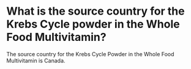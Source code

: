 # What is the source country for the Krebs Cycle powder in the Whole Food Multivitamin?

The source country for the Krebs Cycle Powder in the Whole Food Multivitamin is Canada.